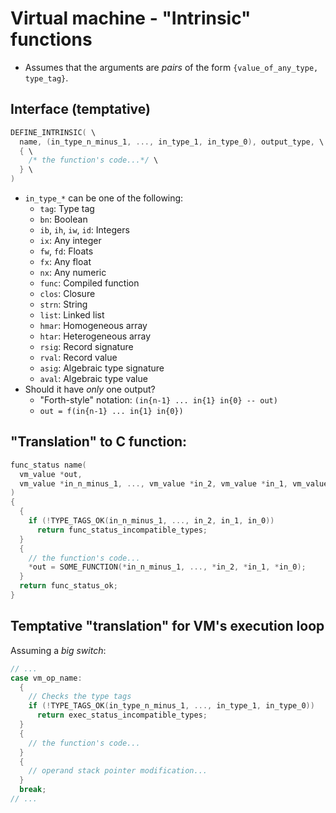 # Virtual machine - "Intrinsic" functions

- Assumes that the arguments are *pairs* of the form
  `{value_of_any_type, type_tag}`.

## Interface (temptative)

```c
DEFINE_INTRINSIC( \
  name, (in_type_n_minus_1, ..., in_type_1, in_type_0), output_type, \
  { \
    /* the function's code...*/ \
  } \
)
```

- `in_type_*` can be one of the following:
  - `tag`: Type tag
  - `bn`: Boolean
  - `ib`, `ih`, `iw`, `id`: Integers
  - `ix`: Any integer
  - `fw`, `fd`: Floats
  - `fx`: Any float
  - `nx`: Any numeric
  - `func`: Compiled function
  - `clos`: Closure
  - `strn`: String
  - `list`: Linked list
  - `hmar`: Homogeneous array
  - `htar`: Heterogeneous array
  - `rsig`: Record signature
  - `rval`: Record value
  - `asig`: Algebraic type signature
  - `aval`: Algebraic type value
- Should it have *only* one output?
  - "Forth-style" notation: `(in{n-1} ... in{1} in{0} -- out)`
  - `out = f(in{n-1} ... in{1} in{0})`

## "Translation" to C function:

```c
func_status name(
  vm_value *out,
  vm_value *in_n_minus_1, ..., vm_value *in_2, vm_value *in_1, vm_value *in_0
)
{
  {
    if (!TYPE_TAGS_OK(in_n_minus_1, ..., in_2, in_1, in_0))
      return func_status_incompatible_types;
  }
  {
    // the function's code...
    *out = SOME_FUNCTION(*in_n_minus_1, ..., *in_2, *in_1, *in_0);
  }
  return func_status_ok;
}
```

## Temptative "translation" for VM's execution loop

Assuming a *big switch*:
```c
// ...
case vm_op_name:
  {
    // Checks the type tags
    if (!TYPE_TAGS_OK(in_type_n_minus_1, ..., in_type_1, in_type_0))
      return exec_status_incompatible_types;
  }
  {
    // the function's code...
  }
  {
    // operand stack pointer modification...
  }
  break;
// ...
```
